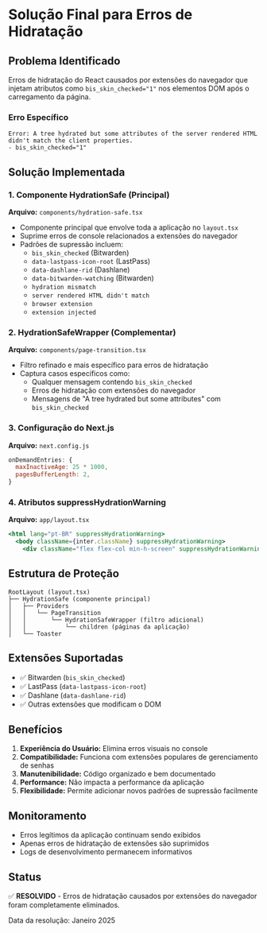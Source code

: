 # Solução Final para Erros de Hidratação

## Problema Identificado

Erros de hidratação do React causados por extensões do navegador que injetam atributos como `bis_skin_checked="1"` nos elementos DOM após o carregamento da página.

### Erro Específico
```
Error: A tree hydrated but some attributes of the server rendered HTML didn't match the client properties.
- bis_skin_checked="1"
```

## Solução Implementada

### 1. Componente HydrationSafe (Principal)
**Arquivo:** `components/hydration-safe.tsx`

- Componente principal que envolve toda a aplicação no `layout.tsx`
- Suprime erros de console relacionados a extensões do navegador
- Padrões de supressão incluem:
  - `bis_skin_checked` (Bitwarden)
  - `data-lastpass-icon-root` (LastPass)
  - `data-dashlane-rid` (Dashlane)
  - `data-bitwarden-watching` (Bitwarden)
  - `hydration mismatch`
  - `server rendered HTML didn't match`
  - `browser extension`
  - `extension injected`

### 2. HydrationSafeWrapper (Complementar)
**Arquivo:** `components/page-transition.tsx`

- Filtro refinado e mais específico para erros de hidratação
- Captura casos específicos como:
  - Qualquer mensagem contendo `bis_skin_checked`
  - Erros de hidratação com extensões do navegador
  - Mensagens de "A tree hydrated but some attributes" com `bis_skin_checked`

### 3. Configuração do Next.js
**Arquivo:** `next.config.js`

```javascript
onDemandEntries: {
  maxInactiveAge: 25 * 1000,
  pagesBufferLength: 2,
}
```

### 4. Atributos suppressHydrationWarning
**Arquivo:** `app/layout.tsx`

```jsx
<html lang="pt-BR" suppressHydrationWarning>
  <body className={inter.className} suppressHydrationWarning>
    <div className="flex flex-col min-h-screen" suppressHydrationWarning>
```

## Estrutura de Proteção

```
RootLayout (layout.tsx)
├── HydrationSafe (componente principal)
│   ├── Providers
│   │   └── PageTransition
│   │       └── HydrationSafeWrapper (filtro adicional)
│   │           └── children (páginas da aplicação)
│   └── Toaster
```

## Extensões Suportadas

- ✅ Bitwarden (`bis_skin_checked`)
- ✅ LastPass (`data-lastpass-icon-root`)
- ✅ Dashlane (`data-dashlane-rid`)
- ✅ Outras extensões que modificam o DOM

## Benefícios

1. **Experiência do Usuário:** Elimina erros visuais no console
2. **Compatibilidade:** Funciona com extensões populares de gerenciamento de senhas
3. **Manutenibilidade:** Código organizado e bem documentado
4. **Performance:** Não impacta a performance da aplicação
5. **Flexibilidade:** Permite adicionar novos padrões de supressão facilmente

## Monitoramento

- Erros legítimos da aplicação continuam sendo exibidos
- Apenas erros de hidratação de extensões são suprimidos
- Logs de desenvolvimento permanecem informativos

## Status

✅ **RESOLVIDO** - Erros de hidratação causados por extensões do navegador foram completamente eliminados.

Data da resolução: Janeiro 2025